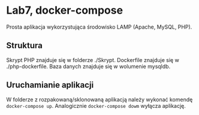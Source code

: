 # Lab7, docker-compose
Prosta aplikacja wykorzystująca środowisko LAMP (Apache, MySQL, PHP). 

## Struktura
Skrypt PHP znajduje się w folderze ./Skrypt.
Dockerfile znajduje się w ./php-dockerfile.
Baza danych znajduje się w wolumenie mysqldb.

## Uruchamianie aplikacji
W folderze z rozpakowaną/sklonowaną aplikacją należy wykonać komendę `docker-compose up`.
Analogicznie `docker-compose dowm` wyłącza aplikację.
